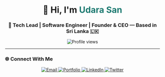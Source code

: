 <h1 align="center">👋 Hi, I'm <span style="color:#1d7a71;">Udara San</span></h1>
<h3 align="center">🚀 Tech Lead | Software Engineer | Founder & CEO — Based in Sri Lanka 🇱🇰</h3>
<p align="center">
  <img src="https://komarev.com/ghpvc/?username=udarasan&label=Profile%20Views&color=1d7a71&style=flat" alt="Profile views"/>
</p>

---

### 🌐 Connect With Me

<p align="center">
  <a href="mailto:sans@sans-technologies.com">
    <img src="https://img.shields.io/badge/Email-sans%40sans--technologies.com-informational?style=flat&logo=gmail&logoColor=white&color=1d7a71" alt="Email"/>
  </a>
  <a href="https://udara.sans.lk" target="_blank">
    <img src="https://img.shields.io/badge/Portfolio-udara.sans.lk-informational?style=flat&logo=google-chrome&logoColor=white&color=1d7a71" alt="Portfolio"/>
  </a>
  <a href="https://linkedin.com/in/udarasan" target="_blank">
    <img src="https://img.shields.io/badge/LinkedIn-udarasan-informational?style=flat&logo=linkedin&logoColor=white&color=1d7a71" alt="LinkedIn"/>
  </a>
  <a href="https://twitter.com/udarasan" target="_blank">
    <img src="https://img.shields.io/badge/Twitter-@udarasan-informational?style=flat&logo=twitter&logoColor=white&color=1d7a71" alt="Twitter"/>
  </a>
</p>
